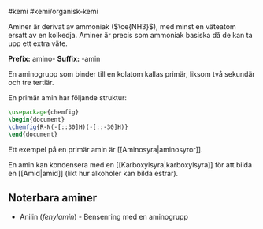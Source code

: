 #kemi #kemi/organisk-kemi 

Aminer är derivat av ammoniak ($\ce{NH3}$), med minst en väteatom ersatt av en kolkedja. Aminer är precis som ammoniak basiska då de kan ta upp ett extra väte.

**Prefix:** amino-
**Suffix:** -amin

En aminogrupp som binder till en kolatom kallas primär, liksom två sekundär och tre tertiär.

En primär amin har följande struktur:

```tikz
\usepackage{chemfig}
\begin{document}
\chemfig{R-N(-[::30]H)(-[::-30]H)}
\end{document}
```

Ett exempel på en primär amin är [[Aminosyra|aminosyror]].

En amin kan kondensera med en [[Karboxylsyra|karboxylsyra]] för att bilda en [[Amid|amid]] (likt hur alkoholer kan bilda estrar).
## Noterbara aminer
- Anilin (*fenylamin*) - Bensenring med en aminogrupp